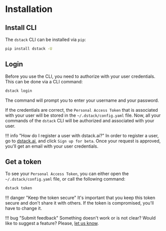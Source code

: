 # Installation

## Install CLI

The `dstack` CLI can be installed via `pip`:

```bash
pip install dstack -U
```

## Login

Before you use the CLI, you need to authorize with your user credentials. This can be done via a CLI command:

```bash
dstack login
```

The command will prompt you to enter your username and your password. 

If the credentials are correct, the `Personal Access Token` that is associated with your user will be stored in the 
`~/.dstack/config.yaml` file. Now, all your commands of the `dstack` CLI will be authorized and associated with your user.

!!! info "How do I register a user with dstack.ai?"
    In order to register a user, go to [dstack.ai](https://dstack.ai), and click `Sign up for beta`. 
    Once your request is approved, you'll get an email with your user credentials.

## Get a token

To see your `Personal Access Token`, you can either open the `~/.dstack/config.yaml` file, or call the following command:

```bash
dstack token
```

!!! danger "Keep the token secure"
    It's important that you keep this token secure and don't share it with others. If the token is compromised, you'll 
    have to change it.

!!! bug "Submit feedback"
    Something doesn't work or is not clear? Would like to suggest a feature? Please, [let us know](https://forms.gle/nhigiDm4FmjZdRkx5).